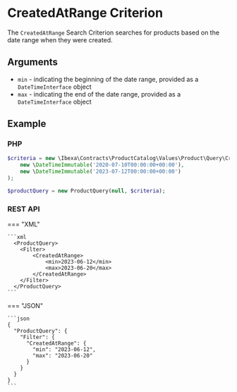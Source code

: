 # CreatedAtRange Criterion

The `CreatedAtRange` Search Criterion searches for products based on the date range when they were created.

## Arguments

- `min` - indicating the beginning of the date range, provided as a `DateTimeInterface` object
- `max` - indicating the end of the date range, provided as a `DateTimeInterface` object

## Example

### PHP

``` php
$criteria = new \Ibexa\Contracts\ProductCatalog\Values\Product\Query\Criterion\CreatedAtRange(
    new \DateTimeImmutable('2020-07-10T00:00:00+00:00'),
    new \DateTimeImmutable('2023-07-12T00:00:00+00:00')
);

$productQuery = new ProductQuery(null, $criteria);
```

### REST API

=== "XML"

    ```xml
      <ProductQuery>
        <Filter>
            <CreatedAtRange>
                <min>2023-06-12</min>
                <max>2023-06-20</max>
            </CreatedAtRange>
        </Filter>
      </ProductQuery>
    ```

=== "JSON"

    ```json
    {
      "ProductQuery": {
        "Filter": {
          "CreatedAtRange": {
            "min": "2023-06-12",
            "max": "2023-06-20"
          }
        }
      }
    }
    ```